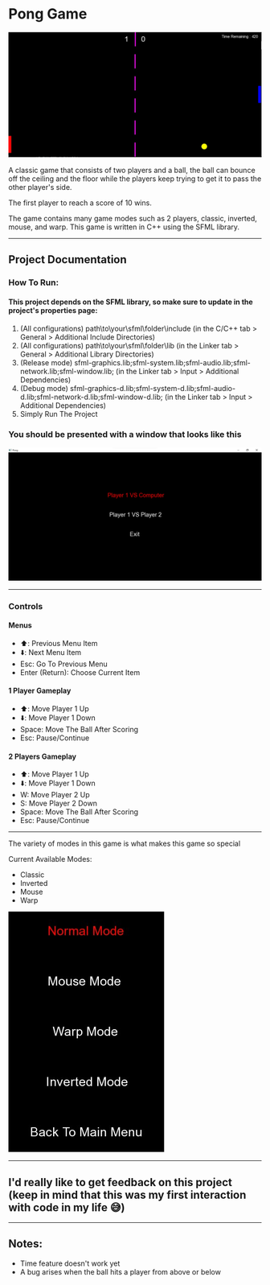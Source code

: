 # Pong Game

![Gameplay](https://github.com/Amr-Wael-Dev/Pong-Game/blob/main/Resources/4.jpg)

A classic game that consists of two players and a ball, the ball can bounce off the ceiling and the floor while the players keep trying to get it to pass the other player's side.

The first player to reach a score of 10 wins.

The game contains many game modes such as 2 players, classic, inverted, mouse, and warp. This game is written in C++ using the SFML library.

---

## Project Documentation
### How To Run:
#### This project depends on the SFML library, so make sure to update in the project's properties page:
1. (All configurations) path\to\your\sfml\folder\include (in the C/C++ tab > General > Additional Include Directories)
2. (All configurations) path\to\your\sfml\folder\lib (in the Linker tab > General > Additional Library Directories)
3. (Release mode) sfml-graphics.lib;sfml-system.lib;sfml-audio.lib;sfml-network.lib;sfml-window.lib; (in the Linker tab > Input > Additional Dependencies)
4. (Debug mode) sfml-graphics-d.lib;sfml-system-d.lib;sfml-audio-d.lib;sfml-network-d.lib;sfml-window-d.lib; (in the Linker tab > Input > Additional Dependencies)
5. Simply Run The Project

### You should be presented with a window that looks like this

![Main Menu](https://github.com/Amr-Wael-Dev/Pong-Game/blob/main/Resources/1.jpg)

---

### Controls
#### Menus
- :arrow_up:: Previous Menu Item
- :arrow_down:: Next Menu Item
- Esc: Go To Previous Menu
- Enter (Return): Choose Current Item

#### 1 Player Gameplay
- :arrow_up:: Move Player 1 Up
- :arrow_down:: Move Player 1 Down
- Space: Move The Ball After Scoring
- Esc: Pause/Continue

#### 2 Players Gameplay
- :arrow_up:: Move Player 1 Up
- :arrow_down:: Move Player 1 Down
- W: Move Player 2 Up
- S: Move Player 2 Down
- Space: Move The Ball After Scoring
- Esc: Pause/Continue
---
The variety of modes in this game is what makes this game so special

Current Available Modes:
- Classic
- Inverted
- Mouse
- Warp


![Mode Menu](https://github.com/Amr-Wael-Dev/Pong-Game/blob/main/Resources/3.jpg)

---
## I'd really like to get feedback on this project (keep in mind that this was my first interaction with code in my life 😅)
---
## Notes:
- Time feature doesn't work yet
- A bug arises when the ball hits a player from above or below
